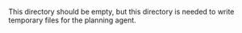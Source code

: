 This directory should be empty, but this directory is needed to write temporary files for the planning agent.